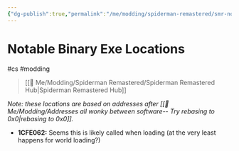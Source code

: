```yaml
---
{"dg-publish":true,"permalink":"/me/modding/spiderman-remastered/smr-notable-binary-exe-locations/","dgHomeLink":true,"dgPassFrontmatter":false}
---
```


# Notable Binary Exe Locations
#cs #modding 
> [[🌟 Me/Modding/Spiderman Remastered/Spiderman Remastered Hub|Spiderman Remastered Hub]]

*Note: these locations are based on addresses after [[🌟 Me/Modding/Addresses all wonky between software-- Try rebasing to 0x0|rebasing to 0x0]].*

* **1CFE062:** Seems this is likely called when loading (at the very least happens for world loading?)